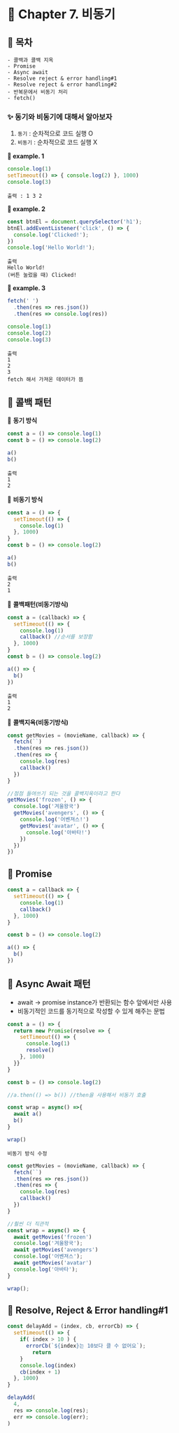 # 📕 Chapter 7. 비동기 

## **🚀 목차**
```
- 콜백과 콜백 지옥
- Promise
- Async await
- Resolve reject & error handling#1
- Resolve reject & error handling#2
- 반복문에서 비동기 처리
- fetch() 
```
### ✨ **동기**와 **비동기**에 대해서 알아보자 
1. `동기` : 순차적으로 코드 실행 O
2. `비동기` : 순차적으로 코드 실행 X

**📍 example. 1**
```js
console.log(1)
setTimeout(() => { console.log(2) }, 1000)
console.log(3)
```
```
출력 : 1 3 2
```

**📍 example. 2**
```js
const btnEl = document.querySelector('h1');
btnEl.addEventListener('click', () => {
  console.log('Clicked!');
})
console.log('Hello World!');
```
```
출력
Hello World!
(버튼 눌렀을 때) Clicked!
```
**📍 example. 3**
```js
fetch(' ')
  .then(res => res.json())
  .then(res => console.log(res))

console.log(1)
console.log(2)
console.log(3)
```
```
출력
1
2
3
fetch 해서 가져온 데이터가 뜸
```

## 📂 콜백 패턴
📍 **동기 방식**
```js
const a = () => console.log(1)
const b = () => console.log(2)

a()
b()
```
```
출력
1
2
```
📍 **비동기 방식**
```js
const a = () => {
  setTimeout(() => {
    console.log(1)
  }, 1000)
}
const b = () => console.log(2)

a()
b()
```
```
출력
2
1
```
📍 **콜백패턴(비동기방식)**

```js
const a = (callback) => {
  setTimeout(() => {
    console.log(1)
    callback() //순서를 보장함
  }, 1000)
}
const b = () => console.log(2)

a(() => {
  b()
})
```
```
출력
1
2
```
📍 **콜백지옥(비동기방식)**

```js
const getMovies = (movieName, callback) => {
  fetch(``)
  .then(res => res.json())
  .then(res => {
    console.log(res)
    callback()
  })
}

//점점 들여쓰기 되는 것을 콜백지옥이라고 한다
getMovies('frozen', () => {
  console.log('겨울왕국')
  getMovies('avengers', () => {
    console.log('어벤져스!')
    getMovies('avatar', () => {
      console.log('아바타!')
    })
  })
})
```

## 📂 Promise
```js
const a = callback => {
  setTimeout(() => {
    console.log(1)
    callback()
  }, 1000)
}

const b = () => console.log(2)

a(() => {
  b()
})
```
## 📂 Async Await 패턴 

- await -> promise instance가 반환되는 함수 앞에서만 사용
- 비동기적인 코드를 동기적으로 작성할 수 있게 해주는 문법

```js
const a = () => {
  return new Promise(resolve => {
    setTimeout(() => {
      console.log(1)
      resolve()
    }, 1000)
  }}
}

const b = () => console.log(2)

//a.then(() => b()) //then을 사용해서 비동기 호출

const wrap = async() =>{
  await a()
  b()
}

wrap() 
```
`비동기 방식 수정`

```js
const getMovies = (movieName, callback) => {
  fetch(``)
  .then(res => res.json())
  .then(res => {
    console.log(res)
    callback()
  })
}

//훨씬 더 직관적
const wrap = async() => {
  await getMovies('frozen')
  console.log('겨울왕국');
  await getMovies('avengers')
  console.log('어벤져스');
  await getMovies('avatar')
  console.log('아바타');
}

wrap();
```

## 📂 Resolve, Reject & Error handling#1

```js
const delayAdd = (index, cb, errorCb) => {
  setTimeout(() => {
    if( index > 10 ) {
      errorCb(`${index}는 10보다 클 수 없어요`);
        return
    }
    console.log(index)
    cb(index + 1)
  }, 1000)
}

delayAdd(
  4,
  res => console.log(res);
  err => console.log(err);
)
```

